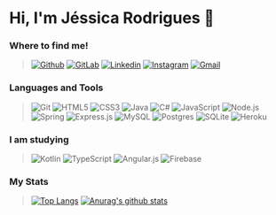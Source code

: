 # Hi, I'm Jéssica Rodrigues 👋


### Where to find me!

>[![Github](https://img.shields.io/badge/-Github-000?style=flat&logo=Github&logoColor=white)](https://github.com/JessicaRodriguesdc)
[![GitLab](https://img.shields.io/badge/gitlab%20-%23181717.svg?&style=flat&logo=gitlab&logoColor=white)](https://gitlab.com/JessicaRodriguesdc)
[![Linkedin](https://img.shields.io/badge/-LinkedIn-blue?style=flat&logo=Linkedin&logoColor=white)](https://www.linkedin.com/in/jessicarodriguesdc/)
[![Instagram](https://img.shields.io/badge/-Instagram-c13584?style=flat&labelColor=c13584&logo=instagram&logoColor=white)](https://www.instagram.com/jessica.rodriguesdc/)
[![Gmail](https://img.shields.io/badge/Gmail-D14836?style=flat&logo=gmail&logoColor=white)](mailto:jessicarodridc@gmail.com)


### Languages and Tools

>![Git](https://img.shields.io/badge/git%20-%23F05033.svg?&style=flat&logo=git&logoColor=white)
![HTML5](https://img.shields.io/badge/html5%20-%23E34F26.svg?&style=flat&logo=html5&logoColor=white)
![CSS3](https://img.shields.io/badge/css3%20-%231572B6.svg?&style=flat&logo=css3&logoColor=white)
![Java](https://img.shields.io/badge/java-%23ED8B00.svg?&style=flat&logo=java&logoColor=white)
![C#](https://img.shields.io/badge/c%23%20-%23239120.svg?&style=flat&logo=c-sharp&logoColor=white)
![JavaScript](https://img.shields.io/badge/javascript%20-%23323330.svg?&style=flat&logo=javascript&logoColor=%23F7DF1E)
![Node.js](https://img.shields.io/badge/node.js%20-%2343853D.svg?&style=flat&logo=node.js&logoColor=white)
![Spring](https://img.shields.io/badge/spring%20-%236DB33F.svg?&style=flat&logo=spring&logoColor=white)
![Express.js](https://img.shields.io/badge/express.js%20-%23404d59.svg?&style=flat)
![MySQL](https://img.shields.io/badge/mysql-%2300f.svg?&style=flat&logo=mysql&logoColor=white)
![Postgres](https://img.shields.io/badge/postgres-%23316192.svg?&style=flat&logo=postgresql&logoColor=white)
![SQLite](https://img.shields.io/badge/sqlite-%2307405e.svg?&style=flat&logo=sqlite&logoColor=white)
![Heroku](https://img.shields.io/badge/heroku%20-%23430098.svg?&style=flat&logo=heroku&logoColor=white)


### I am studying

>![Kotlin](https://img.shields.io/badge/kotlin-%230095D5.svg?&style=flat&logo=kotlin&logoColor=white)
![TypeScript](https://img.shields.io/badge/typescript%20-%23007ACC.svg?&style=flat&logo=typescript&logoColor=white)
![Angular.js](https://img.shields.io/badge/angular.js%20-%23E23237.svg?&style=flat&logo=angularjs&logoColor=white)
![Firebase](https://img.shields.io/badge/firebase%20-%23039BE5.svg?&style=flat&logo=firebase)

### My Stats

>[![Top Langs](https://github-readme-stats.vercel.app/api/top-langs/?username=JessicaRodriguesdc&show_icons=true&hide=html,teX&theme=dracula&layout=compact)](https://github.com/JessicaRodriguesdc) [![Anurag's github stats](https://github-readme-stats.vercel.app/api?username=JessicaRodriguesdc&show_icons=true&theme=dracula)](https://github.com/JessicaRodriguesdc)


[gatim]: https://media.giphy.com/media/vFKqnCdLPNOKc/giphy.gif "Gatim"
